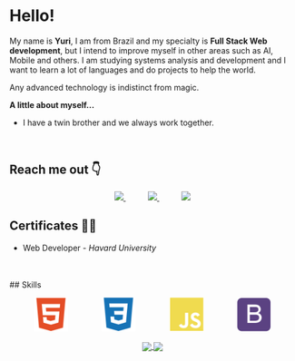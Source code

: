 
# Hello! 
My name is **Yuri**, I am from Brazil and my specialty is **Full Stack Web development**, but I intend to improve myself in other areas such as AI, Mobile and others. I am studying systems analysis and development and I want to learn a lot of languages and do projects to help the world.

Any advanced technology is indistinct from magic.

**A little about myself...**

 - I have a twin brother and we always work together.
<br>

## Reach me out 👇
<div align="center">
<a href="https://discord.gg/QxWscvUfDP">
	<img src="https://img.shields.io/badge/Discord-7289DA?style=for-the-badge&logo=discord&logoColor=white" width="140px"> 
</a>
&nbsp;&nbsp;&nbsp;&nbsp;&nbsp;&nbsp;&nbsp;&nbsp;&nbsp;
<a href="https://www.instagram.com/peixinhoyuri/">
	<img src="https://img.shields.io/badge/Instagram-E4405F?style=for-the-badge&logo=instagram&logoColor=white" width="165px">
</a>
&nbsp;&nbsp;&nbsp;&nbsp;&nbsp;&nbsp;&nbsp;&nbsp;&nbsp;
<a href="mailto:yuripeixinho03@gmail.com">
	<img src="https://img.shields.io/badge/Gmail-D14836?style=for-the-badge&logo=gmail&logoColor=white" width="114px">
</a>
<br>
</div>

## Certificates 👨‍🎓
 - Web Developer - *Havard University* 
<br>
<br>
## Skills 
<p align="center">
     <img height="60" src="https://raw.githubusercontent.com/devicons/devicon/master/icons/html5/html5-plain.svg">
    &nbsp;&nbsp;&nbsp;&nbsp;&nbsp;&nbsp;&nbsp;&nbsp;&nbsp;&nbsp;&nbsp;&nbsp;&nbsp;
    <img height="60" src="https://raw.githubusercontent.com/devicons/devicon/master/icons/css3/css3-plain.svg">
     &nbsp;&nbsp;&nbsp;&nbsp;&nbsp;&nbsp;&nbsp;&nbsp;&nbsp;&nbsp;&nbsp;&nbsp;&nbsp;
<img height="60" src="https://raw.githubusercontent.com/devicons/devicon/master/icons/javascript/javascript-plain.svg">
     &nbsp;&nbsp;&nbsp;&nbsp;&nbsp;&nbsp;&nbsp;&nbsp;&nbsp;&nbsp;&nbsp;&nbsp;&nbsp;
<img height="60" src="https://raw.githubusercontent.com/devicons/devicon/master/icons/bootstrap/bootstrap-plain.svg">
<br>
</p>
<p align="center">    
 <a href="https://github.com/yuripeixinho/github-readme-stats">
    <img align="center" src="https://github-readme-stats.vercel.app/api/top-langs/?username=yuripeixinho&layout=compact" width="370"/>
  </a>
<a href="https://github.com/yuripeixinho/github-readme-stats%22%3E">
    <img align="center"  height="140" src="https://github-readme-stats.vercel.app/api?username=yuripeixinho&count_private=true&show_icons=true&custom_title=Github%20Status&hide=issues"/>
 </a>
 </p>


